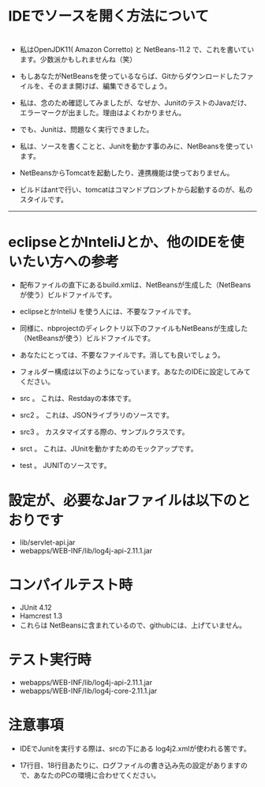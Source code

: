 #  IDEでソースを開く方法について
#

-  私はOpenJDK11( Amazon Corretto) と NetBeans-11.2 で、これを書いています。少数派かもしれませんね（笑）

-  もしあなたがNetBeansを使っているならば、Gitからダウンロードしたファイルを、そのまま開けば、編集できるでしょう。

-  私は、念のため確認してみましたが、なぜか、JunitのテストのJavaだけ、エラーマークが出ました。理由はよくわかりません。

-  でも、Junitは、問題なく実行できました。

-  私は、ソースを書くことと、Junitを動かす事のみに、NetBeansを使っています。

-  NetBeansからTomcatを起動したり、連携機能は使っておりません。

- ビルドはantで行い、tomcatはコマンドプロンプトから起動するのが、私のスタイルです。


---

#  eclipseとかInteliJとか、他のIDEを使いたい方への参考

- 配布ファイルの直下にあるbuild.xmlは、NetBeansが生成した（NetBeansが使う）ビルドファイルです。
- eclipseとかInteliJ を使う人には、不要なファイルです。

- 同様に、nbprojectのディレクトリ以下のファイルもNetBeansが生成した（NetBeansが使う）ビルドファイルです。
- あなたにとっては、不要なファイルです。消しても良いでしょう。


- フォルダー構成は以下のようになっています。あなたのIDEに設定してみてください。

- src 。  これは、Restdayの本体です。

- src2 。 これは、JSONライブラリのソースです。

- src3 。 カスタマイズする際の、サンプルクラスです。

- srct 。 これは、JUnitを動かすためのモックアップです。

- test 。  JUNITのソースです。


# 設定が、必要なJarファイルは以下のとおりです

-  lib/servlet-api.jar
-  webapps/WEB-INF/lib/log4j-api-2.11.1.jar

# コンパイルテスト時

-  JUnit 4.12
-  Hamcrest 1.3
-  これらは NetBeansに含まれているので、githubには、上げていません。

# テスト実行時

-  webapps/WEB-INF/lib/log4j-api-2.11.1.jar
-  webapps/WEB-INF/lib/log4j-core-2.11.1.jar


# 注意事項

- IDEでJunitを実行する際は、srcの下にある log4j2.xmlが使われる筈です。

-  17行目、18行目あたりに、ログファイルの書き込み先の設定がありますので、あなたのPCの環境に合わせてください。




